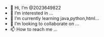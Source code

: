 - 👋 Hi, I’m @2023649822
- 👀 I’m interested in ...
- 🌱 I’m currently learning java,python,html...
- 💞️ I’m looking to collaborate on ...
- 📫 How to reach me ...

<!---
2023649822/2023649822 is a ✨ special ✨ repository because its `README.md` (this file) appears on your GitHub profile.
You can click the Preview link to take a look at your changes.
--->
